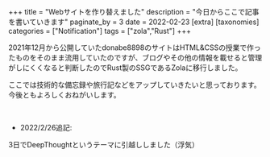 +++
title = "Webサイトを作り替えました"
description = "今日からここで記事を書いていきます"
paginate_by = 3
date = 2022-02-23
[extra]
[taxonomies]
categories = ["Notification"]
tags = ["zola","Rust"]
+++

2021年12月から公開していたdonabe8898のサイトはHTML&CSSの授業で作ったものをそのまま流用していたのですが、ブログやその他の情報を載せると管理がしにくくなると判断したのでRust製のSSGであるZolaに移行しました。

ここでは技術的な備忘録や旅行記などをアップしていきたいと思っております。
今後ともよろしくおねがいします。

<br>

- 2022/2/26追記:

3日でDeepThoughtというテーマに引越ししました（浮気）
